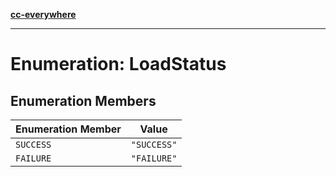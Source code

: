 [**cc-everywhere**](../../../../../index.md)

***

# Enumeration: LoadStatus

## Enumeration Members

| Enumeration Member | Value |
| ------ | ------ |
| <a id="success"></a> `SUCCESS` | `"SUCCESS"` |
| <a id="failure"></a> `FAILURE` | `"FAILURE"` |
